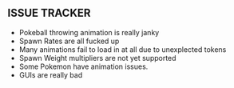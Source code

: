 ## ISSUE TRACKER

- Pokeball throwing animation is really janky
- Spawn Rates are all fucked up
- Many animations fail to load in at all due to unexplected tokens
- Spawn Weight multipliers are not yet supported
- Some Pokemon have animation issues.
- GUIs are really bad